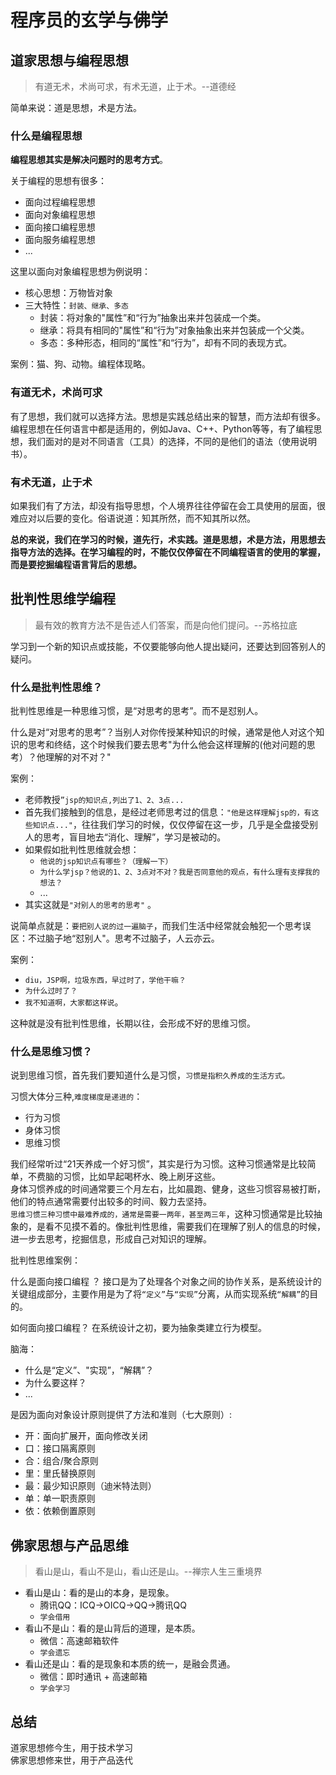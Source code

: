 # 程序员的玄学与佛学



## 道家思想与编程思想

>有道无术，术尚可求，有术无道，止于术。--道德经

简单来说：道是思想，术是方法。

### 什么是编程思想

**编程思想其实是解决问题时的思考方式**。

关于编程的思想有很多：

- 面向过程编程思想
- 面向对象编程思想
- 面向接口编程思想
- 面向服务编程思想
- ...

这里以面向对象编程思想为例说明：
  - 核心思想：万物皆对象
  - 三大特性：`封装、继承、多态`
      - 封装：将对象的"属性”和“行为”抽象出来并包装成一个类。
    - 继承：将具有相同的"属性”和“行为”对象抽象出来并包装成一个父类。
    - 多态：多种形态，相同的“属性”和“行为”，却有不同的表现方式。

案例：猫、狗、动物。编程体现略。



### 有道无术，术尚可求

有了思想，我们就可以选择方法。思想是实践总结出来的智慧，而方法却有很多。编程思想在任何语言中都是适用的，例如Java、C++、Python等等，有了编程思想，我们面对的是对不同语言（工具）的选择，不同的是他们的语法（使用说明书）。  



### 有术无道，止于术

如果我们有了方法，却没有指导思想，个人境界往往停留在会工具使用的层面，很难应对以后要的变化。俗语说道：知其所然，而不知其所以然。

**总的来说，我们在学习的时候，道先行，术实践。道是思想，术是方法，用思想去指导方法的选择。在学习编程的时，不能仅仅停留在不同编程语言的使用的掌握，而是要挖掘编程语言背后的思想。**



## 批判性思维学编程
>最有效的教育方法不是告述人们答案，而是向他们提问。--苏格拉底

学习到一个新的知识点或技能，不仅要能够向他人提出疑问，还要达到回答别人的疑问。



### 什么是批判性思维？  

批判性思维是一种思维习惯，是“对思考的思考”。而不是怼别人。

什么是对“对思考的思考”？当别人对你传授某种知识的时候，通常是他人对这个知识的思考和终结，这个时候我们要去思考"为什么他会这样理解的(他对问题的思考）？他理解的对不对？"

案例：
- 老师教授`”jsp的知识点,列出了1、2、3点...`
- 首先我们接触到的信息，是经过老师思考过的信息：`"他是这样理解jsp的，有这些知识点..."`，往往我们学习的时候，仅仅停留在这一步，几乎是全盘接受别人的思考，盲目地去“消化、理解”，学习是被动的。
- 如果假如批判性思维就会想：
  - `他说的jsp知识点有哪些？（理解一下）`
  - `为什么学jsp？他说的1、2、3点对不对？我是否同意他的观点，有什么理有支撑我的想法？`
  - ...
- 其实这就是`"对别人的思考的思考"`  。

说简单点就是：`要把别人说的过一遍脑子`，而我们生活中经常就会触犯一个思考误区：不过脑子地“怼别人"。思考不过脑子，人云亦云。  

案例：
- `diu，JSP啊，垃圾东西，早过时了，学他干嘛？`
- `为什么过时了？`
- `我不知道啊，大家都这样说`。

这种就是没有批判性思维，长期以往，会形成不好的思维习惯。



### 什么是思维习惯？

说到思维习惯，首先我们要知道什么是习惯，`习惯是指积久养成的生活方式。`

习惯大体分三种,`难度梯度是递进的`：  
- 行为习惯
- 身体习惯
- 思维习惯 

我们经常听过“21天养成一个好习惯”，其实是行为习惯。这种习惯通常是比较简单，不费脑的习惯，比如早起喝杯水、晚上刷牙这些。  
身体习惯养成的时间通常要三个月左右，比如晨跑、健身，这些习惯容易被打断，他们的特点通常需要付出较多的时间、毅力去坚持。  
`思维习惯三种习惯中最难养成的，通常是需要一两年，甚至两三年`，这种习惯通常是比较抽象的，是看不见摸不着的。像批判性思维，需要我们在理解了别人的信息的时候，进一步去思考，挖掘信息，形成自己对知识的理解。


批判性思维案例： 

什么是面向接口编程 ？  接口是为了处理各个对象之间的协作关系，是系统设计的关键组成部分，主要作用是为了将`“定义”`与`“实现”`分离，从而实现系统`“解耦”`的目的。

如何面向接口编程？
在系统设计之初，要为抽象类建立行为模型。

脑海：
- 什么是“定义”、"实现”，“解耦”？
- 为什么要这样？ 
- ...

是因为面向对象设计原则提供了方法和准则（七大原则）:
- 开：面向扩展开，面向修改关闭
- 口：接口隔离原则
- 合：组合/聚合原则
- 里：里氏替换原则
- 最：最少知识原则（迪米特法则）
- 单：单一职责原则
- 依：依赖倒置原则



## 佛家思想与产品思维

>看山是山，看山不是山，看山还是山。--禅宗人生三重境界

- 看山是山：看的是山的本身，是现象。
  - 腾讯QQ：ICQ->OICQ->QQ->腾讯QQ
  - `学会借用`
- 看山不是山：看的是山背后的道理，是本质。
  - 微信：高速邮箱软件
  - `学会遗忘`
- 看山还是山：看的是现象和本质的统一，是融会贯通。
  - 微信：即时通讯 + 高速邮箱
  - `学会学习`

## 总结 
道家思想修今生，用于技术学习  
佛家思想修来世，用于产品迭代


